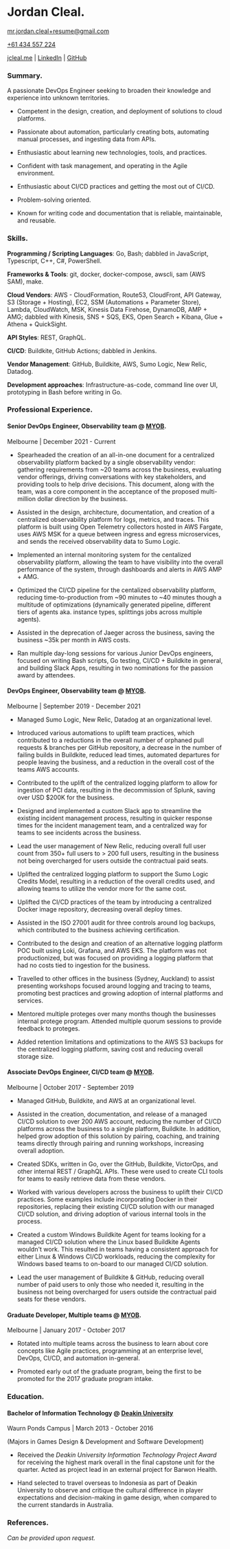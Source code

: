 # Jordan Cleal.

<mr.jordan.cleal+resume@gmail.com>

[+61 434 557 224](tel:+61434557224)

[jcleal.me](https://jcleal.me) | [LinkedIn](https://linkedin.com/in/jordancleal) | [GitHub](https://github.com/jcleal)

### Summary.

A passionate DevOps Engineer seeking to broaden their knowledge and experience into unknown territories.

* Competent in the design, creation, and deployment of solutions to cloud platforms.

* Passionate about automation, particularly creating bots, automating manual processes, and ingesting data from APIs.

* Enthusiastic about learning new technologies, tools, and practices.

* Confident with task management, and operating in the Agile environment.

* Enthusiastic about CI/CD practices and getting the most out of CI/CD.

* Problem-solving oriented.

* Known for writing code and documentation that is reliable, maintainable, and reusable.

### Skills.

**Programming / Scripting Languages**: Go, Bash; dabbled in JavaScript, Typescript, C++, C#, PowerShell.

**Frameworks & Tools**: git, docker, docker-compose, awscli, sam (AWS SAM), make.

**Cloud Vendors**: AWS - CloudFormation, Route53, CloudFront, API Gateway, S3 (Storage + Hosting), EC2, SSM (Automations + Parameter Store), Lambda, CloudWatch, MSK, Kinesis Data Firehose, DynamoDB, AMP + AMG; dabbled with Kinesis, SNS + SQS, EKS, Open Search + Kibana, Glue + Athena + QuickSight.

**API Styles**: REST, GraphQL.

**CI/CD**: Buildkite, GitHub Actions; dabbled in Jenkins.

**Vendor Management**: GitHub, Buildkite, AWS, Sumo Logic, New Relic, Datadog.

**Development approaches**: Infrastructure-as-code, command line over UI, prototyping in Bash before writing in Go.

### Professional Experience.

#### Senior DevOps Engineer, Observability team @ [MYOB](https://myob.com.au).

Melbourne | December 2021 - Current

* Spearheaded the creation of an all-in-one document for a centralized observability platform backed by a single observability vendor: gathering requirements from ~20 teams across the business, evaluating vendor offerings, driving conversations with key stakeholders, and providing tools to help drive decisions. This document, along with the team, was a core component in the acceptance of the proposed multi-million dollar direction by the business.

* Assisted in the design, architecture, documentation, and creation of a centralized observability platform for logs, metrics, and traces. This platform is built using Open Telemetry collectors hosted in AWS Fargate, uses AWS MSK for a queue between ingress and egress microservices, and sends the received observability data to Sumo Logic.

* Implemented an internal monitoring system for the centalized observability platform, allowing the team to have visibility into the overall performance of the system, through dashboards and alerts in AWS AMP + AMG.

* Optimized the CI/CD pipeline for the centalized observability platform, reducing time-to-production from ~90 minutes to ~40 minutes though a multitude of optimizations (dynamically generated pipeline, different tiers of agents aka. instance types, splittings jobs across multiple agents).

* Assisted in the deprecation of Jaeger across the business, saving the business ~35k per month in AWS costs.

* Ran multiple day-long sessions for various Junior DevOps engineers, focused on writing Bash scripts, Go testing, CI/CD + Buildkite in general, and building Slack Apps, resulting in two nominations for the passion award by attendees.

#### DevOps Engineer, Observability team @ [MYOB](https://myob.com.au).

Melbourne | September 2019 - December 2021

* Managed Sumo Logic, New Relic, Datadog at an organizational level.

* Introduced various automations to uplift team practices, which contributed to a reductions in the overall number of orphaned pull requests & branches per GitHub repository, a decrease in the number of failing builds in Buildkite, reduced lead times, automated departures for people leaving the business, and a reduction in the overall cost of the teams AWS accounts.

* Contributed to the uplift of the centralized logging platform to allow for ingestion of PCI data, resulting in the decommission of Splunk, saving over USD $200K for the business.

* Designed and implemented a custom Slack app to streamline the existing incident management process, resulting in quicker response times for the incident management team, and a centralized way for teams to see incidents across the business.

* Lead the user management of New Relic, reducing overall full user count from 350+ full users to > 200 full users, resulting in the business not being overcharged for users outside the contractual paid seats.

* Uplifted the centralized logging platform to support the Sumo Logic Credits Model, resulting in a reduction of the overall credits used, and allowing teams to utilize the vendor more for the same cost.

* Uplifted the CI/CD practices of the team by introducing a centralized Docker image repository, decreasing overall deploy times.

* Assisted in the ISO 27001 audit for three controls around log backups, which contributed to the business achieving certification.

* Contributed to the design and creation of an alternative logging platform POC built using Loki, Grafana, and AWS EKS. The platform was not productionized, but was focused on providing a logging platform that had no costs tied to ingestion for the business.

* Travelled to other offices in the business (Sydney, Auckland) to assist presenting workshops focused around logging and tracing to teams, promoting best practices and growing adoption of internal platforms and services.

* Mentored multiple proteges over many months though the businesses internal protege program. Attended multiple quorum sessions to provide feedback to proteges.

* Added retention limitations and optimizations to the AWS S3 backups for the centralized logging platform, saving cost and reducing overall storage size.

#### Associate DevOps Engineer, CI/CD team @ [MYOB](myob.com.au).

Melbourne | October 2017 - September 2019

* Managed GitHub, Buildkite, and AWS at an organizational level.

* Assisted in the creation, documentation, and release of a managed CI/CD solution to over 200 AWS account, reducing the number of CI/CD platforms across the business to a single platform, Buildkite. In addition, helped grow adoption of this solution by pairing, coaching, and training teams directly through pairing and running workshops, increasing overall adoption.

* Created SDKs, written in Go, over the GitHub, Buildkite, VictorOps, and other internal REST / GraphQL APIs. These were used to create CLI tools for teams to easily retrieve data from these vendors.

* Worked with various developers across the business to uplift their CI/CD practices. Some examples include incorporating Docker in their repositories, replacing their existing CI/CD solution with our managed CI/CD solution, and driving adoption of various internal tools in the process.

* Created a custom Windows Buildkite Agent for teams looking for a managed CI/CD solution where the Linux based Buildkite Agents wouldn't work. This resulted in teams having a consistent approach for either Linux & Windows CI/CD workloads, reducing the complexity for Windows based teams to on-board to our managed CI/CD solution.

* Lead the user management of Buildkite & GitHub, reducing overall number of paid users to only those who needed it, resulting in the business not being overcharged for users outside the contractual paid seats for these vendors.

#### Graduate Developer, Multiple teams @ [MYOB](myob.com.au).

 Melbourne | January 2017 - October 2017

* Rotated into multiple teams across the business to learn about core concepts like Agile practices, programming at an enterprise level, DevOps, CI/CD, and automation in-general.

* Promoted early out of the graduate program, being the first to be promoted for the 2017 graduate program intake.

### Education.

#### Bachelor of Information Technology @ [Deakin University](https://www.deakin.edu.au/)

Waurn Ponds Campus | March 2013 - October 2016

(Majors in Games Design & Development and Software Development)

* Received the _Deakin University Information Technology Project Award_ for receiving the highest mark overall in the final capstone unit for the quarter. Acted as project lead in an external project for Barwon Health.

* Hand selected to travel overseas to Indonesia as part of Deakin University to observe and critique the cultural difference in player expectations and decision-making in game design, when compared to the current standards in Australia.


### References.

_Can be provided upon request._
